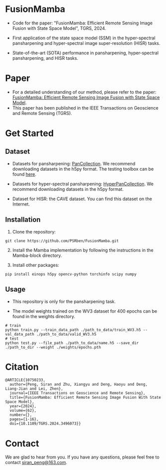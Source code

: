 # FusionMamba
- Code for the paper: "FusionMamba: Efficient Remote Sensing Image Fusion with State Space Model", TGRS, 2024.

- First application of the state space model (SSM) in the hyper-spectral pansharpening and hyper-spectral image super-resolution (HISR) tasks.

- State-of-the-art (SOTA) performance in pansharpening, hyper-spectral pansharpening, and HISR tasks.

# Paper
- For a detailed understanding of our method, please refer to the paper: [FusionMamba: Efficient Remote Sensing Image Fusion with State Space Model](https://arxiv.org/abs/2404.07932).
- This paper has been published in the IEEE Transactions on Geoscience and Remote Sensing (TGRS).

# Get Started
## Dataset
- Datasets for pansharpening: [PanCollection](https://github.com/liangjiandeng/PanCollection). We recommend downloading datasets in the h5py format. The testing toolbox can be found [here](https://github.com/liangjiandeng/DLPan-Toolbox).

- Datasets for hyper-spectral pansharpening: [HyperPanCollection](https://github.com/liangjiandeng/HyperPanCollection).
We recommend downloading datasets in the h5py format.

- Dataset for HISR: the CAVE dataset. You can find this dataset on the Internet.

## Installation
1. Clone the repository:
```
git clone https://github.com/PSRben/FusionMamba.git
```

2. Install the Mamba implementation by following the instructions in the Mamba-block directory.

3. Install other packages:
```
pip install einops h5py opencv-python torchinfo scipy numpy
```

## Usage
- This repository is only for the pansharpening task.

- The model weights trained on the WV3 dataset for 400 epochs can be found in the weights directory.

```
# train
python train.py --train_data_path ./path_to_data/train_WV3.h5 --val_data_path ./path_to_data/valid_WV3.h5
# test
python test.py --file_path ./path_to_data/name.h5 --save_dir ./path_to_dir --weight ./weights/epochs.pth
```

# Citation
```
@ARTICLE{10750233,
  author={Peng, Siran and Zhu, Xiangyu and Deng, Haoyu and Deng, Liang-Jian and Lei, Zhen},
  journal={IEEE Transactions on Geoscience and Remote Sensing}, 
  title={FusionMamba: Efficient Remote Sensing Image Fusion With State Space Model}, 
  year={2024},
  volume={62},
  number={},
  pages={1-16},
  doi={10.1109/TGRS.2024.3496073}}
```

# Contact
We are glad to hear from you. If you have any questions, please feel free to contact siran_peng@163.com.
